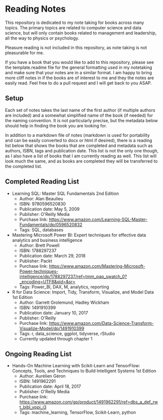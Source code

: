 # Reading Notes
This repository is dedicated to my note taking for books across many topics. The primary topics are related to computer science and data science, but will only contain books related to management and leadership, all the way to physics or psychology.

Pleasure reading is not included in this repository, as note taking is not pleasurable for me.

If you have a book that you would like to add to this repository, please see the template.readme file for the general formatting used in my notetaking and make sure that your notes are in a similar format. I am happy to bring more cliff notes in if the books are of interest to me and they the notes are easily read. Feel free to do a pull request and I will get back to you ASAP.

## Setup
Each set of notes takes the last name of the first author (if multiple authors are included) and a somewhat simplified name of the book (if needed) for the naming convention. It is not particularly precise, but the metadata below should help in finding the book you are looking for.

In addition to a markdown file of notes (markdown is used for portability and can be easily converted to docx or html if desired), there is a reading list below that shows the books that are completed and metadata such as authors, ISBN, tags and publication date. This list is not the only one though, as I also have a list of books that I am currently reading as well. This list will look much the same, and as books are completed they will be transferred to the completed list.

## Completed Reading List
* Learning SQL: Master SQL Fundamentals 2nd Edition
  * Author: Alan Beaulieu
  * ISBN: 9780596520830
  * Publication date: May 5, 2009
  * Publisher: O'Reilly Media
  * Purchase link: https://www.amazon.com/Learning-SQL-Master-Fundamentals/dp/0596520832
  * Tags: SQL, databases
* Mastering Microsoft Power BI: Expert techniques for effective data analytics and business intelligence
  * Author: Brett Powell
  * ISBN: 1788297237
  * Publication date: March 29, 2018
  * Publisher: Packt
  * Purchase link: https://www.amazon.com/Mastering-Microsoft-Power-techniques-intelligence/dp/1788297237/ref=tmm_pap_swatch_0?_encoding=UTF8&qid=&sr=
  * Tags: Power_BI, DAX, M, analytics, reporting
* R for Data Science: Import, Tidy, Transform, Visualize, and Model Data 1st Edition
  * Author: Garrett Grolemund, Hadley Wickham
  * ISBN: 1491910399
  * Publication date: January 10, 2017
  * Publisher: O'Reilly
  * Purchase link: https://www.amazon.com/Data-Science-Transform-Visualize-Model/dp/1491910399
  * Tags: r, data_science, ggplot, tidyverse, rStudio
  * Currently updated through chapter 1

## Ongoing Reading List
* Hands-On Machine Learning with Scikit-Learn and TensorFlow: Concepts, Tools, and Techniques to Build Intelligent Systems 1st Edition
  * Author: Aurélien Géron
  * ISBN: 1491962291
  * Publication date: April 18, 2017
  * Publisher: O'Reilly Media
  * Purchase link: https://www.amazon.com/gp/product/1491962291/ref=dbs_a_def_rwt_bibl_vppi_i3
  * Tags: machine_learning, TensorFlow, Scikit-Learn, python